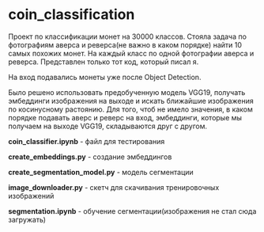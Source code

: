 # coin_classification
Проект по классификации монет на 30000 классов. Стояла задача по фотографиям аверса и реверса(не важно в каком порядке) найти 10 самых похожих монет. На каждый класс по одной фотографии аверса и реверса.
Представлен только тот код, который писал я.

На вход подавались монеты уже после Object Detection.

Было решено использовать предобученную модель VGG19, получать эмбеддинги изображения на выходе и искать ближайшие изображения по косинусному растоянию. Для того, чтоб не имело значения, в каком порядке подавать аверс и реверс на вход, эмбеддинги, которые мы получаем на выходе VGG19, складываются друг с другом.

**coin_classifier.ipynb** - файл для тестирования

**create_embeddings.py** - создание эмбеддингов

**create_segmentation_model.py** - модель сегментации

**image_downloader.py** - скетч для скачивания тренировочных изображений

**segmentation.ipynb** - обучение сегментации(изображения не стал сюда загружать)
